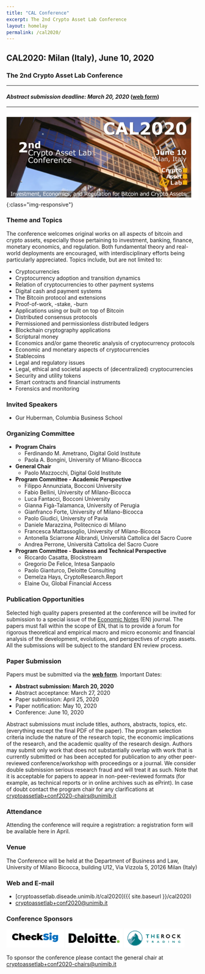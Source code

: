 ```yaml
---
title: "CAL Conference"
excerpt: The 2nd Crypto Asset Lab Conference
layout: homelay
permalink: /cal2020/
---
```


## __CAL2020: Milan (Italy), June 10, 2020__

### The 2nd Crypto Asset Lab Conference

---

#### ___Abstract submission deadline: March 20, 2020___ ([web form](https://forms.gle/r8GFncNuSgjqWbEn7))

---
![CAL2020](/img/cal2020/20200610-cal2020-2082.png){:class="img-responsive"}

### Theme and Topics

The conference welcomes original works on all aspects
of bitcoin and crypto assets, especially those pertaining to
investment, banking, finance, monetary economics, and regulation.
Both fundamental theory and real-world deployments are encouraged,
with interdisciplinary efforts being particularly appreciated.
Topics include, but are not limited to:

* Cryptocurrencies
* Cryptocurrency adoption and transition dynamics
* Relation of cryptocurrencies to other payment systems
* Digital cash and payment systems
* The Bitcoin protocol and extensions
* Proof-of-work, -stake, -burn
* Applications using or built on top of Bitcoin
* Distributed consensus protocols
* Permissioned and permissionless distributed ledgers
* Blockchain cryptography applications
* Scriptural money
* Economics and/or game theoretic analysis of cryptocurrency protocols
* Economic and monetary aspects of cryptocurrencies
* Stablecoins
* Legal and regulatory issues
* Legal, ethical and societal aspects of (decentralized) cryptocurrencies
* Security and utility tokens
* Smart contracts and financial instruments
* Forensics and monitoring

### Invited Speakers

* Gur Huberman, Columbia Business School

### Organizing Committee

* __Program Chairs__
  * Ferdinando M. Ametrano, Digital Gold Institute
  * Paola A. Bongini, University of Milano-Bicocca
* __General Chair__
  * Paolo Mazzocchi, Digital Gold Institute
* __Program Committee - Academic Perspective__
  * Filippo Annunziata, Bocconi University
  * Fabio Bellini, University of Milano-Bicocca
  * Luca Fantacci, Bocconi University
  * Gianna Figà-Talamanca, University of Perugia
  * Gianfranco Forte, University of Milano-Bicocca
  * Paolo Giudici, University of Pavia
  * Daniele Marazzina, Politecnico di Milano
  * Francesca Mattassoglio, University of Milano-Bicocca
  * Antonella Sciarrone Alibrandi, Università Cattolica del Sacro Cuore
  * Andrea Perrone, Università Cattolica del Sacro Cuore
* __Program Committee - Business and Technical Perspective__
  * Riccardo Casatta, Blockstream
  * Gregorio De Felice, Intesa Sanpaolo
  * Paolo Gianturco, Deloitte Consulting
  * Demelza Hays, CryptoResearch.Report
  * Elaine Ou, Global Financial Access

### Publication Opportunities

Selected high quality papers presented at the
conference will be invited
for submission to a special issue of the
[Economic Notes](https://onlinelibrary.wiley.com/page/journal/14680300/homepage/productinformation.html)
(EN) journal.
The papers must fall within the scope of EN,
that is to provide a forum for rigorous theoretical and
empirical macro and micro economic and financial analysis
of the development, evolutions, and perspectives of crypto assets.
All the submissions will be subject to the standard EN review process.

### Paper Submission

Papers must be submitted via the
**[web form](https://forms.gle/r8GFncNuSgjqWbEn7)**.
Important Dates:

* __Abstract submission: March 20, 2020__
* Abstract acceptance: March 27, 2020
* Paper submission: April 25, 2020
* Paper notification: May 10, 2020
* Conference: June 10, 2020

Abstract submissions must include titles, authors, abstracts,
topics, etc.
(everything except the final PDF of the paper).
The program selection criteria include
the nature of the research topic, the economic implications
of the research, and the academic quality of the research design.
Authors may submit only work that does not substantially overlap
with work that is currently submitted or has been accepted for
publication to any other peer-reviewed conference/workshop with
proceedings or a journal. We consider double submission serious
research fraud and will treat it as such. Note that it is acceptable
for papers to appear in non-peer-reviewed formats
(for example, as technical reports or in online archives such as ePrint).
In case of doubt contact the program chair for any clarifications at
[cryptoassetlab+conf2020-chairs@unimib.it](mailto:cryptoassetlab+conf2020-chairs@unimib.it)

### Attendance

Attending the conference will require a registration:
a registration form will be available here in April.

### Venue

The Conference will be held at the Department of Business and Law,
University of Milano Bicocca,
building U12, Via Vizzola 5, 20126 Milan (Italy)

### Web and E-mail

* [cryptoassetlab.diseade.unimib.it/cal2020]({{ site.baseurl }}/cal2020)
* [cryptoassetlab+conf2020@unimib.it](mailto:cryptoassetlab+conf2020@unimib.it)

### Conference Sponsors

[<img src="/img/cal2020/CheckSig-logo-transparent.png" height="50">](http://checksig.io)
[<img src="/img/cal2020/deloitte-logo.png" height="50">](http://www2.deloitte.com/it)
[<img src="/img/cal2020/trt-logo.png" height="50">](http://www.therocktrading.com/en/)

To sponsor the conference please contact the general chair at
[cryptoassetlab+conf2020-chairs@unimib.it](mailto:cryptoassetlab+conf2020-chairs@unimib.it)
